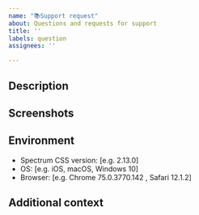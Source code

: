 ```yaml
---
name: "📚Support request"
about: Questions and requests for support
title: ''
labels: question
assignees: ''

---
```


## Description
<!-- What do you need help with? -->


## Screenshots
<!-- If applicable, add screenshots to illustrate your request -->


## Environment
 - Spectrum CSS version: [e.g. 2.13.0]
 - OS: [e.g. iOS, macOS, Windows 10]
 - Browser: [e.g. Chrome  75.0.3770.142 , Safari 12.1.2]

## Additional context
<!-- Add any other context about the problem -->
